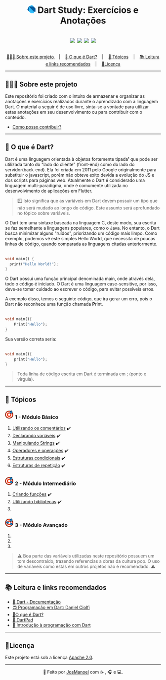 <h1 align="center">
  <div>
    <img src="https://raw.githubusercontent.com/JosManoel/Dart-Study/main/images/icons/dart.png" width = "26"> 
    Dart Study: Exercícios e Anotações
  </div>

  <p align="center">
    <img src="https://img.shields.io/github/commit-activity/m/JosManoel/Dart-Study">
    <img src="https://img.shields.io/github/last-commit/JosManoel/Dart-Study">
    <img src="https://img.shields.io/github/contributors/JosManoel/Dart-Study">
    <img src="https://img.shields.io/github/license/JosManoel/Dart-Study">
  </p>
</h1>

<p align="center">
  <a href="#sobre-este-projeto">👨🏻‍💻 Sobre este projeto </a> &nbsp;&nbsp;&nbsp;|&nbsp;&nbsp;&nbsp;
  <a href="#o-que-e-dart">🎯 O que é Dart?</a> &nbsp;&nbsp;&nbsp;|&nbsp;&nbsp;&nbsp;
  <a href="#topicos">🧮 Tópicos</a> &nbsp;&nbsp;&nbsp;|&nbsp;&nbsp;&nbsp;
  <a href="#leitura">📚 Leitura e links recomendados</a> &nbsp;&nbsp;&nbsp;|&nbsp;&nbsp;&nbsp;
  <a href="#licenca">🧾Licença</a>
</p>


***

<h2 id = "sobre-este-projeto">👨🏻‍💻 Sobre este projeto</h2>

Este repositório foi criado com o intuito de armazenar e organizar as anotações e exercícios realizados durante o aprendizado com a linguagem Dart. O material a seguir é de uso livre, sinta-se a vontade para utilizar estas anotações em seu desenvolvimento ou para contribuir com o conteúdo.

*  [Como posso contribuir?](https://github.com/JosManoel/Dart-Study/wiki)

***

<h2 id="o-que-e-dart">🎯 O que é Dart?</h2>

Dart é uma linguagem orientada à objetos fortemente tipada¹ que pode ser utilizada tanto do "lado do cliente" (front-end) como do lado do servidor(back-end). Ela foi criada em 2011 pelo Google originalmente para substituir o javascript, porém não obteve exito devida a evolução do JS e dos scripts para páginas web. Atualmente o Dart é considerado uma linguagem multi-paradigma, onde é comumente utilizada no desenvolvimento de aplicações em Flutter.

>1️⃣ Isto significa que as variáveis em Dart devem possuir um tipo que não será mudado ao longo do código. Este assunto será aprofundado no tópico sobre variáveis.

O Dart tem uma sintaxe baseada na linguagem C, deste modo, sua escrita se faz semelhante a linguagens populares, como o Java. No entanto, o Dart busca minimizar alguns "ruídos", priorizando um código mais limpo. Como exemplo, podemos vê este simples Hello World, que necessita de poucas linhas de código, quando comparada as linguagens citadas anteriormente.

~~~dart

void main() {
  print("Hello World!");
}
~~~

O Dart possui uma função principal denominada main, onde através dela, todo o código é iniciado. O Dart é uma linguagem case-sensitive, por isso, deve-se tomar cuidado ao escrever o código, para evitar possíveis erros.

A exemplo disso, temos o seguinte código, que ira gerar um erro, pois o Dart não reconhece uma função chamada **P**rint.

~~~dart

void main(){
    Print("Hello");
}
~~~
Sua versão correta seria:

~~~dart

void main(){
    print("Hello");
}
~~~

> Toda linha de código escrita em Dart é terminada em ; (ponto e virgula).

***

<h2 id="topicos">🧮 Tópicos</h2>

<h3>
    <img src="https://raw.githubusercontent.com/JosManoel/Dart-Study/main/images/icons/icone_basico.png" width = "28"> 
    1 - Módulo Básico
</h3>

1. [Utilizando os comentários](https://github.com/JosManoel/Dart-Study/blob/main/topics/1-1_Utilizando_os_comentarios.md) ✔️
2. [Declarando variáveis](https://github.com/JosManoel/Dart-Study/blob/main/topics/1-2_Declarando_variaveis.md) ✔️ 
3. [Manipulando Strings](https://github.com/JosManoel/Dart-Study/blob/main/topics/1-3_Manipulando_Strings.md) ✔️
4. [Operadores e operações](https://github.com/JosManoel/Dart-Study/blob/main/topics/1-4_Operadores_e_operacoes.md) ✔️
5. [Estruturas condicionais](https://github.com/JosManoel/Dart-Study/blob/main/topics/1-5_Estruturas_condicionais.md) ✔️
6. [Estruturas de repetição](https://github.com/JosManoel/Dart-Study/blob/main/topics/1-6_Estruturas_de_repeticao.md) ✔️

<h3>
    <img src="https://raw.githubusercontent.com/JosManoel/Dart-Study/main/images/icons/icone_intermediario.png" width = "28"> 
    2 - Módulo Intermediário
</h3>

1. [Criando funções](https://github.com/JosManoel/Dart-Study/blob/main/topics/2-1_Criando_funcoes.md)  ✔️
2. [Utilizando bibliotecas](https://github.com/JosManoel/Dart-Study/blob/main/topics/2-2_Utilizando_bibliotecas.md)  ✔️
3.

<h3>
    <img src="https://raw.githubusercontent.com/JosManoel/Dart-Study/main/images/icons/icone_avancado.png" width = "28"> 
    3 - Módulo Avançado
</h3>

1.
2.
3.

> ⚠️ Boa parte das variáveis utilizadas neste repositório possuem um tom descontraído, trazendo referencias a obras da cultura pop. O uso de variáveis como estas em outros projetos não é recomendado. ⚠️

***

<h2 id="leitura">📚 Leitura e links recomendados</h2>

* [📝 Dart - Documentação](https://dart.dev/guides)
* [📺 Programação em Dart: Daniel Ciolfi](https://www.youtube.com/playlist?list=PLR5GUTqrcwXhVV-jNR38vfAZabkmGGKfO)
* [🎯O que é Dart?](https://www.treinaweb.com.br/blog/o-que-e-dart)
* [🎯 DartPad](https://dartpad.dev/)
* [🎯 Introdução à programação com Dart](https://dev.to/madebyluque/introducao-a-programacao-com-dart-aji)

***

<h2 id="licenca">🧾Licença</h2>

Este projeto está sob a licença [Apache 2.0](https://github.com/JosManoel/Dart-Study/blob/main/LICENSE).

*** 

<div align = "center">

  👋 Feito por [JosManoel](https://github.com/JosManoel) com ☕ , 🎧 e 💻.

</div>
